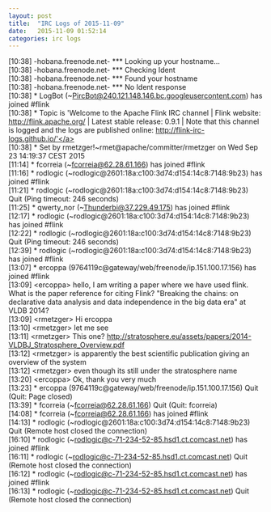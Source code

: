 ```yaml
---
layout: post
title:  "IRC Logs of 2015-11-09"
date:   2015-11-09 01:52:14
categories: irc logs
---
```

<span class="irc-date">[10:38]</span> <span class="irc-brown">-hobana.freenode.net- *** Looking up your hostname...</span><br />
<span class="irc-date">[10:38]</span> <span class="irc-brown">-hobana.freenode.net- *** Checking Ident</span><br />
<span class="irc-date">[10:38]</span> <span class="irc-brown">-hobana.freenode.net- *** Found your hostname</span><br />
<span class="irc-date">[10:38]</span> <span class="irc-brown">-hobana.freenode.net- *** No Ident response</span><br />
<span class="irc-date">[10:38]</span> <span class="irc-green">* LogBot (~PircBot@240.121.148.146.bc.googleusercontent.com) has joined #flink</span><br />
<span class="irc-date">[10:38]</span> <span class="irc-green">* Topic is 'Welcome to the Apache Flink IRC channel | Flink website: <a href="http://flink.apache.org/">http://flink.apache.org/</a> | Latest stable release: 0.9.1 | Note that this channel is logged and the logs are published online: <a href="http://flink-irc-logs.github.io/'">http://flink-irc-logs.github.io/'</a></span><br />
<span class="irc-date">[10:38]</span> <span class="irc-green">* Set by rmetzger!~rmet@apache/committer/rmetzger on Wed Sep 23 14:19:37 CEST 2015</span><br />
<span class="irc-date">[11:14]</span> <span class="irc-green">* fcorreia (~fcorreia@62.28.61.166) has joined #flink</span><br />
<span class="irc-date">[11:16]</span> <span class="irc-green">* rodlogic (~rodlogic@2601:18a:c100:3d74:d154:14c8:7148:9b23) has joined #flink</span><br />
<span class="irc-date">[11:21]</span> <span class="irc-navy">* rodlogic (~rodlogic@2601:18a:c100:3d74:d154:14c8:7148:9b23) Quit (Ping timeout: 246 seconds)</span><br />
<span class="irc-date">[11:25]</span> <span class="irc-green">* qwerty_nor (~Thunderbi@37.229.49.175) has joined #flink</span><br />
<span class="irc-date">[12:17]</span> <span class="irc-green">* rodlogic (~rodlogic@2601:18a:c100:3d74:d154:14c8:7148:9b23) has joined #flink</span><br />
<span class="irc-date">[12:22]</span> <span class="irc-navy">* rodlogic (~rodlogic@2601:18a:c100:3d74:d154:14c8:7148:9b23) Quit (Ping timeout: 246 seconds)</span><br />
<span class="irc-date">[12:39]</span> <span class="irc-green">* rodlogic (~rodlogic@2601:18a:c100:3d74:d154:14c8:7148:9b23) has joined #flink</span><br />
<span class="irc-date">[13:07]</span> <span class="irc-green">* ercoppa (9764119c@gateway/web/freenode/ip.151.100.17.156) has joined #flink</span><br />
<span class="irc-date">[13:09]</span> <span class="irc-black">&lt;ercoppa&gt; hello, I am writing a paper where we have used flink. What is the paper reference for citing Flink? "Breaking the chains: on declarative data analysis and data independence in the big data era" at VLDB 2014?</span><br />
<span class="irc-date">[13:09]</span> <span class="irc-black">&lt;rmetzger&gt; Hi ercoppa</span><br />
<span class="irc-date">[13:10]</span> <span class="irc-black">&lt;rmetzger&gt; let me see</span><br />
<span class="irc-date">[13:11]</span> <span class="irc-black">&lt;rmetzger&gt; This one? <a href="http://stratosphere.eu/assets/papers/2014-VLDBJ_Stratosphere_Overview.pdf">http://stratosphere.eu/assets/papers/2014-VLDBJ_Stratosphere_Overview.pdf</a></span><br />
<span class="irc-date">[13:12]</span> <span class="irc-black">&lt;rmetzger&gt; is apparently the best scientific publication giving an overview of the system</span><br />
<span class="irc-date">[13:12]</span> <span class="irc-black">&lt;rmetzger&gt; even though its still under the stratosphere name</span><br />
<span class="irc-date">[13:20]</span> <span class="irc-black">&lt;ercoppa&gt; Ok, thank you very much</span><br />
<span class="irc-date">[13:23]</span> <span class="irc-navy">* ercoppa (9764119c@gateway/web/freenode/ip.151.100.17.156) Quit (Quit: Page closed)</span><br />
<span class="irc-date">[13:39]</span> <span class="irc-navy">* fcorreia (~fcorreia@62.28.61.166) Quit (Quit: fcorreia)</span><br />
<span class="irc-date">[14:08]</span> <span class="irc-green">* fcorreia (~fcorreia@62.28.61.166) has joined #flink</span><br />
<span class="irc-date">[14:13]</span> <span class="irc-navy">* rodlogic (~rodlogic@2601:18a:c100:3d74:d154:14c8:7148:9b23) Quit (Remote host closed the connection)</span><br />
<span class="irc-date">[16:10]</span> <span class="irc-green">* rodlogic (~rodlogic@c-71-234-52-85.hsd1.ct.comcast.net) has joined #flink</span><br />
<span class="irc-date">[16:11]</span> <span class="irc-navy">* rodlogic (~rodlogic@c-71-234-52-85.hsd1.ct.comcast.net) Quit (Remote host closed the connection)</span><br />
<span class="irc-date">[16:12]</span> <span class="irc-green">* rodlogic (~rodlogic@c-71-234-52-85.hsd1.ct.comcast.net) has joined #flink</span><br />
<span class="irc-date">[16:13]</span> <span class="irc-navy">* rodlogic (~rodlogic@c-71-234-52-85.hsd1.ct.comcast.net) Quit (Remote host closed the connection)</span><br />
